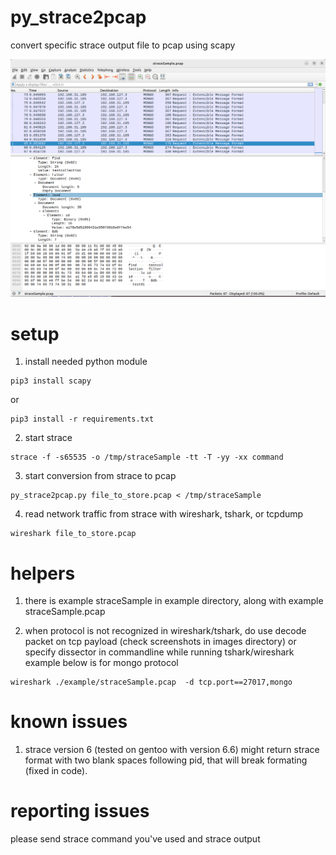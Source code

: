 # py_strace2pcap
convert specific strace output file to pcap using scapy

![example wireshark](https://github.com/comboshreddies/py-strace2pcap/blob/main/images/mongo_find.png?raw=true)


# setup
1) install needed python module
```console
pip3 install scapy
```
or
```console
pip3 install -r requirements.txt
```
2) start strace
```console
strace -f -s65535 -o /tmp/straceSample -tt -T -yy -xx command
```
3) start conversion from strace to pcap
```console
py_strace2pcap.py file_to_store.pcap < /tmp/straceSample
```
4) read network traffic from strace with wireshark, tshark, or tcpdump
```console
wireshark file_to_store.pcap
```

# helpers
1) there is example straceSample in example directory, along with example straceSample.pcap

2) when protocol is not recognized in wireshark/tshark, do use decode packet on tcp payload (check screenshots in images directory)
or specify dissector in commandline while running tshark/wireshark
example below is for mongo protocol
```console
wireshark ./example/straceSample.pcap  -d tcp.port==27017,mongo 
```

# known issues
1) strace version 6 (tested on gentoo with version 6.6) might return strace format with two blank spaces following pid,
that will break formating (fixed in code). 

# reporting issues
please send strace command you've used and strace output
